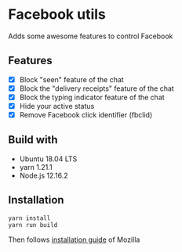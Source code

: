 # Facebook utils
Adds some awesome features to control Facebook

## Features
- [x] Block "seen" feature of the chat
- [x] Block the "delivery receipts" feature of the chat
- [x] Block the typing indicator feature of the chat
- [x] Hide your active status
- [x] Remove Facebook click identifier (fbclid)

## Build with
- Ubuntu 18.04 LTS
- yarn 1.21.1
- Node.js 12.16.2

## Installation

```
yarn install
yarn run build
```
Then follows [installation guide](https://extensionworkshop.com/documentation/develop/temporary-installation-in-firefox/) of Mozilla